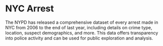 # NYC Arrest
The NYPD has released a comprehensive dataset of every arrest made in NYC from 2006 to the end of last year, including details on crime type, location, suspect demographics, and more. 
This data offers transparency into police activity and can be used for public exploration and analysis.
